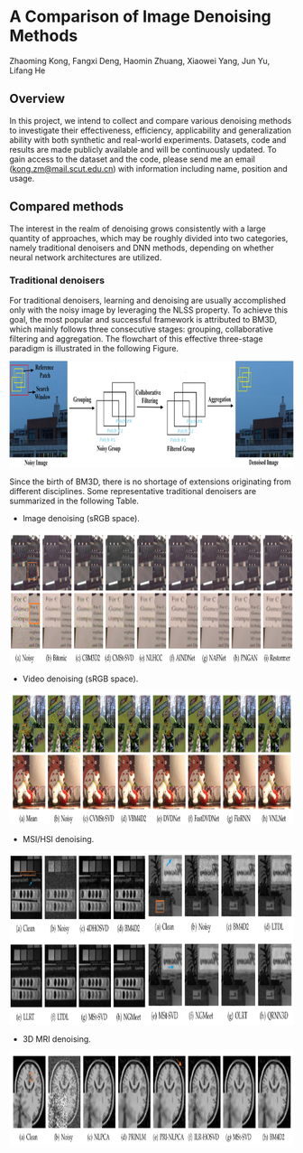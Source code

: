 # A Comparison of Image Denoising Methods
Zhaoming Kong, Fangxi Deng, Haomin Zhuang, Xiaowei Yang, Jun Yu, Lifang He

## Overview
In this project, we intend to collect and compare various denoising methods to investigate their effectiveness, efficiency, applicability
and generalization ability with both synthetic and real-world experiments. Datasets, code and results are made publicly available
and will be continuously updated. To gain access to the dataset and the code, please send me an email (kong.zm@mail.scut.edu.cn) with information including name, position and usage. 

## Compared methods
The interest in the realm of denoising grows consistently with a large quantity of approaches, which may be roughly divided into two categories, namely traditional denoisers and DNN methods, depending on whether neural network architectures are utilized.

### Traditional denoisers
For traditional denoisers, learning and denoising are usually accomplished only with the noisy image by leveraging the NLSS property. To achieve this goal, the most popular and successful framework is attributed to BM3D, which mainly follows three consecutive stages: grouping, collaborative filtering and aggregation. The flowchart of this effective three-stage paradigm is illustrated in the following Figure.

<img src="Figs/Traditional_Flowchart.JPG" width="888px" height="188px"/>

Since the birth of BM3D, there is no shortage of extensions originating from different disciplines. Some representative traditional denoisers are summarized in the following Table.

* Image denoising (sRGB space).
<img src="Figs/DND_SIDD_comparison.png" width="1180px" height="236px"/>

* Video denoising (sRGB space).
<img src="Figs/Set8_CRVD.png" width="1180px" height="236px"/>

* MSI/HSI denoising.
<img src="Figs/MSI.png" width="1180px" height="306px"/>

* 3D MRI denoising.
<img src="Figs/MRI.png" width="1180px" height="166px"/>
